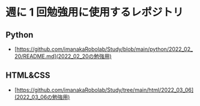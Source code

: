 # 週に 1 回勉強用に使用するレポジトリ

## Python

- [https://github.com/imanakaRobolab/Study/blob/main/python/2022_02_20/README.md](2022_02_20の勉強用)

## HTML&CSS

- [https://github.com/imanakaRobolab/Study/tree/main/html/2022_03_06](2022_03_06の勉強用)
